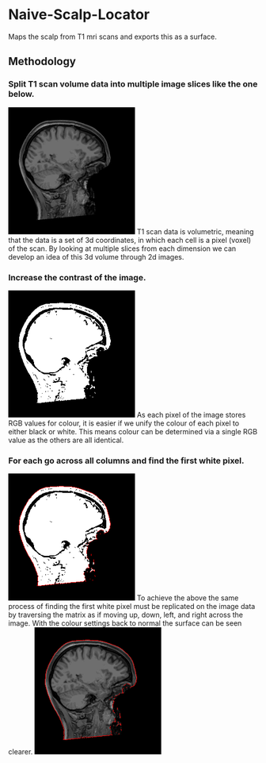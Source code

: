 # Naive-Scalp-Locator
Maps the scalp from T1 mri scans and exports this as a surface.

## Methodology
### Split T1 scan volume data into multiple image slices like the one below.
![Alt text](examples/example.png?raw=true "T1 Slice")
T1 scan data is volumetric, meaning that the data is a set of 3d coordinates, in which each cell is a pixel (voxel) of the scan. By looking at multiple slices from each dimension we can develop an idea of this 3d volume through 2d images.

### Increase the contrast of the image.
![Alt text](examples/example2.png?raw=true "T1 Slice")
As each pixel of the image stores RGB values for colour, it is easier if we unify the colour of each pixel to either black or white. This means colour can be determined via a single RGB value as the others are all identical.

### For each go across all columns and find the first white pixel.
![Alt text](examples/example3.png?raw=true "T1 Slice")
To achieve the above the same process of finding the first white pixel must be replicated on the image data by traversing the matrix as if moving up, down, left, and right across the image. With the colour settings back to normal the surface can be seen clearer.
![Alt text](examples/example4.png?raw=true "T1 Slice")
